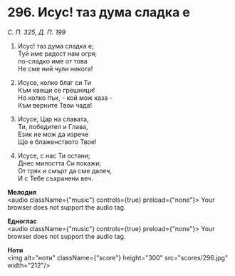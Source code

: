 # 296. Исус! таз дума сладка е

_С. П. 325, Д. П. 199_

1. Исус! таз дума сладка е;  
Туй име радост нам огря;  
по-сладко име от това  
Не сме ний чули никога!

2. Исусе, колко благ си Ти  
Към каещи се грешници!  
Но колко пък, - кой мож каза -  
Към верните Твои чада!

3. Исусе, Цар на славата,  
Ти, победител и Глава,  
Език не мож да изрече  
Що е блаженството Твое!

4. Исусе, с нас Ти остани;  
Днес милостта Си покажи;  
От грях и смърт да сме далеч,  
И с Тебе съхранени веч.

**Мелодия**  
<audio className={"music"} controls={true} preload={"none"}>
    <source src="mp3/296.mp3" type="audio/mpeg"/>
    Your browser does not support the audio tag.
</audio>

**Едноглас**  
<audio className={"music"} controls={true} preload={"none"}>
    <source src="transp/296.mp3" type="audio/mpeg"/>
    Your browser does not support the audio tag.
</audio>

**Ноти**  
<img alt="ноти" className={"score"} height="300" src="scores/296.jpg" width="212"/>
